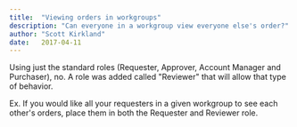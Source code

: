 ```yaml
---
title:  "Viewing orders in workgroups"
description: "Can everyone in a workgroup view everyone else's order?"
author: "Scott Kirkland"
date:   2017-04-11
---
```


Using just the standard roles (Requester, Approver, Account Manager and Purchaser), no. A role was added called "Reviewer" that will allow that type of behavior.

Ex. If you would like all your requesters in a given workgroup to see each other's orders, place them in both the Requester and Reviewer role.
